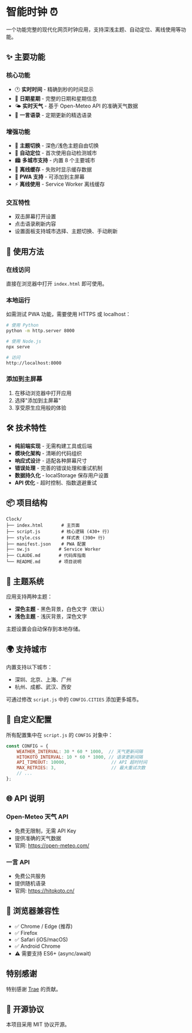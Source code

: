 # 智能时钟 ⏰

一个功能完整的现代化网页时钟应用，支持深浅主题、自动定位、离线使用等功能。

## ✨ 主要功能

### 核心功能
- 🕐 **实时时间** - 精确到秒的时间显示
- 📅 **日期星期** - 完整的日期和星期信息
- 🌤️ **实时天气** - 基于 Open-Meteo API 的准确天气数据
- 💭 **一言语录** - 定期更新的精选语录

### 增强功能
- 🎨 **主题切换** - 深色/浅色主题自由切换
- 📍 **自动定位** - 首次使用自动检测城市
- 🏙️ **多城市支持** - 内置 8 个主要城市
- 💾 **离线缓存** - 失败时显示缓存数据
- 📱 **PWA 支持** - 可添加到主屏幕
- ⚡ **离线使用** - Service Worker 离线缓存

### 交互特性
- 双击屏幕打开设置
- 点击语录刷新内容
- 设置面板支持城市选择、主题切换、手动刷新

## 🚀 使用方法

### 在线访问
直接在浏览器中打开 `index.html` 即可使用。

### 本地运行
如需测试 PWA 功能，需要使用 HTTPS 或 localhost：

```bash
# 使用 Python
python -m http.server 8000

# 使用 Node.js
npx serve

# 访问
http://localhost:8000
```

### 添加到主屏幕
1. 在移动浏览器中打开应用
2. 选择"添加到主屏幕"
3. 享受原生应用般的体验

## 🛠️ 技术特性

- **纯前端实现** - 无需构建工具或后端
- **模块化架构** - 清晰的代码组织
- **响应式设计** - 适配各种屏幕尺寸
- **错误处理** - 完善的错误处理和重试机制
- **数据持久化** - localStorage 保存用户设置
- **API 优化** - 超时控制、指数退避重试

## 📦 项目结构

```
Clock/
├── index.html       # 主页面
├── script.js        # 核心逻辑 (430+ 行)
├── style.css        # 样式表 (390+ 行)
├── manifest.json    # PWA 配置
├── sw.js           # Service Worker
├── CLAUDE.md       # 代码库指南
└── README.md       # 项目说明
```

## 🎨 主题系统

应用支持两种主题：

- **深色主题** - 黑色背景，白色文字（默认）
- **浅色主题** - 浅灰背景，深色文字

主题设置会自动保存到本地存储。

## 🌍 支持城市

内置支持以下城市：
- 深圳、北京、上海、广州
- 杭州、成都、武汉、西安

可通过修改 `script.js` 中的 `CONFIG.CITIES` 添加更多城市。

## 🔧 自定义配置

所有配置集中在 `script.js` 的 `CONFIG` 对象中：

```javascript
const CONFIG = {
    WEATHER_INTERVAL: 30 * 60 * 1000,  // 天气更新间隔
    HITOKOTO_INTERVAL: 10 * 60 * 1000, // 语录更新间隔
    API_TIMEOUT: 10000,                 // API 超时时间
    MAX_RETRIES: 3,                     // 最大重试次数
    // ...
};
```

## 🌐 API 说明

### Open-Meteo 天气 API
- 免费无限制，无需 API Key
- 提供准确的天气数据
- 官网: https://open-meteo.com/

### 一言 API
- 免费公共服务
- 提供随机语录
- 官网: https://hitokoto.cn/

## 📱 浏览器兼容性

- ✅ Chrome / Edge (推荐)
- ✅ Firefox
- ✅ Safari (iOS/macOS)
- ✅ Android Chrome
- ⚠️ 需要支持 ES6+ (async/await)

## 特别感谢

特别感谢 [Trae](https://github.com/Trae) 的贡献。

## 📄 开源协议

本项目采用 MIT 协议开源。